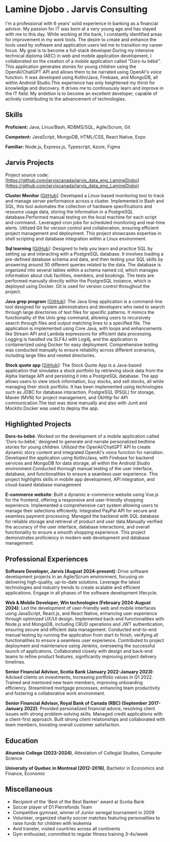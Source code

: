 # Lamine Djobo . Jarvis Consulting

I'm a professional with 6 years\' solid experience in banking as a financial advisor. My passion for IT was born at a very young age and has stayed with me to this day. While working at the bank, I constantly identified areas for improvement in my work tools. The desire to create and enhance the tools used by software and application users led me to transition my career focus. My goal is to become a full-stack developer.During my intensive technical diploma (AEC) in web and mobile application development, I collaborated on the creation of a mobile application called "Dors-tu bébé". This application generates stories for young children using the OpenAI/ChatGPT API and allows them to be narrated using OpenAI's voice function. It was developed using Kotlin/Java, Firebase, and MongoDB, all within Android Studio.This experience has only heightened my thirst for knowledge and discovery. It drives me to continuously learn and improve in the IT field. My ambition is to become an excellent developer, capable of actively contributing to the advancement of technologies.

## Skills

**Proficient:** Java, Linux/Bash, RDBMS/SQL, Agile/Scrum, Git

**Competent:** JavaScript, MongoDB, HTML/CSS, React Native, Expo

**Familiar:** Node.js, Express.js, Typescript, Azure, Figma

## Jarvis Projects

Project source code: [https://github.com/jarviscanada/jarvis_data_eng_LamineDjobo](https://github.com/jarviscanada/jarvis_data_eng_LamineDjobo)


**Cluster Monitor** [[GitHub](https://github.com/jarviscanada/jarvis_data_eng_LamineDjobo/tree/master/linux_sql)]: Developed a Linux-based monitoring tool to track and manage server performance across a cluster. Implemented in Bash and SQL, this tool automates the collection of hardware specifications and resource usage data, storing the information in a PostgreSQL database.Performed manual testing on the local machine for each script and command.. Leveraged cron jobs for scheduled monitoring and real-time alerts. Utilized Git for version control and collaboration, ensuring efficient project management and deployment. This project showcases expertise in shell scripting and database integration within a Linux environment.

**Sql learning** [[GitHub](https://github.com/jarviscanada/jarvis_data_eng_LamineDjobo/tree/master/sql)]:  Designed to help you learn and practice SQL by setting up and interacting with a PostgreSQL database. It involves loading a pre-defined database schema and data, and then testing your SQL skills by answering around 30 different queries related to the data. The database is organized into several tables within a schema named cd, which manages information about club facilities, members, and bookings. The tests are performed manually directly within the PostgreSQL instance, which is deployed using Docker. Git is used for version control throughout the project.

**Java grep program** [[GitHub](https://github.com/jarviscanada/jarvis_data_eng_LamineDjobo/tree/master/core_java/grep)]:  The Java Grep application is a command-line tool designed for system administrators and developers who need to search through large directories of text files for specific patterns. It mimics the functionality of the Unix grep command, allowing users to recursively search through files and output matching lines to a specified file. The application is implemented using Core Java, with loops and enhancements like Stream API and Lambda expressions for efficient data processing. Logging is handled via SLF4J with Log4j, and the application is containerized using Docker for easy deployment. Comprehensive testing was conducted manually to ensure reliability across different scenarios, including large files and nested directories.

**Stock quote app** [[GitHub](https://github.com/jarviscanada/jarvis_data_eng_LamineDjobo/tree/master/core_java/jdbc)]:  The Stock Quote App is a Java-based application that simulates a stock portfolio by retrieving stock data from the Alpha Vantage API and persisting it into a PostgreSQL database. The app allows users to view stock information, buy stocks, and sell stocks, all while managing their stock portfolio. It has been implemented using technologies such as JDBC for database interaction, PostgreSQL (PSQL) for storage, Maven (MVN) for project management, and OkHttp for API communication.The test was done manually and also with Junit and Mockito.Docker was used to deploy the app.


## Highlighted Projects
**Dors-tu-bébé**: Worked on the development of a mobile application called 'Dors-tu-bébé,' designed to generate and narrate personalized bedtime stories for young children. Utilized the OpenAI/ChatGPT API to create dynamic story content and integrated OpenAI's voice function for narration. Developed the application using Kotlin/Java, with Firebase for backend services and MongoDB for data storage, all within the Android Studio environment.Conducted thorough manual testing of the user interface, database, and functionalities to ensure a seamless user experience. This project highlights skills in mobile app development, API integration, and cloud-based database management

**E-commerce website**: Built a dynamic e-commerce website using Vue.js for the frontend, offering a responsive and user-friendly shopping experience. Implemented a comprehensive cart system allowing users to manage their selections efficiently. Integrated PayPal API for secure and seamless payment processing. Managed the backend with SQL database for reliable storage and retrieval of product and user data.Manually verified the accuracy of the user interface, database interactions, and overall functionality to ensure a smooth shopping experience. This project demonstrates proficiency in modern web development and database management.


## Professional Experiences

**Software Developer, Jarvis (August 2024-present)**: Drive software development projects in an Agile/Scrum environment, focusing on delivering high-quality, up-to-date solutions. Leverage the latest technologies and industry trends to create scalable and efficient applications. Engage in all phases of the software development lifecycle.

**Web & Mobile Developer, Win technologies (February 2024-August  2024)**: Led the development of user-friendly web and mobile interfaces using JavaScript, React.js, and React Native, enhancing user experience through optimized UX/UI design. Implemented back-end functionalities with Node.js and MongoDB, including CRUD operations and JWT authentication, ensuring secure and efficient data management. Conducted end-to-end manual testing by running the application from start to finish, verifying all functionalities to ensure a seamless user experience. Contributed to project deployment and maintenance using Jenkins, overseeing the successful launch of applications. Collaborated closely with design and back-end teams to refine product features, significantly improving project delivery timelines.

**Senior Financial Advisor, Scotia Bank (January 2022-January 2023)**: Advised clients on investments, increasing portfolio values in Q1 2022. Trained and mentored new team members, improving onboarding efficiency. Streamlined mortgage processes, enhancing team productivity and fostering a collaborative work environment.

**Senior Financial Advisor, Royal Bank of Canada (RBC) (September 2017-January 2022)**: Provided personalized financial advice, resolving client issues with strong problem-solving skills. Managed credit applications with a client-first approach. Built strong client relationships and collaborated with team members, boosting overall customer satisfaction.


## Education
**Ahuntsic College (2023-2024)**, Attestation of Collegial Studies, Computer Science

**University of Quebec in Montreal (2012-2016)**, Bachelor in Economics and Finance, Economic


## Miscellaneous
- Recipient of the 'Best of the Best Banker' award at Scotia Bank
- Soccer player of D1 Pierrefonds Team
- Competitive gymnast, winner of Junior senegal tournament in 2009
- Volunteer, organized charity soccer matches featuring personalities to raise funds for children with leukemia
- Avid traveler, visited countries across all continents
- Gym enthusiast, committed to regular fitness training 3-4x/week